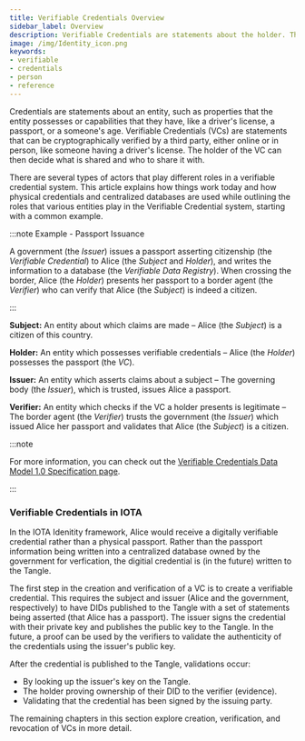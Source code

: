 ```yaml
---
title: Verifiable Credentials Overview
sidebar_label: Overview
description: Verifiable Credentials are statements about the holder. They can be verified online or in person and the holder decides who to share them with.
image: /img/Identity_icon.png
keywords:
- verifiable
- credentials
- person
- reference
---
```


Credentials are statements about an entity, such as properties that the entity possesses or capabilities that they have, like a driver's license, a passport, or a someone's age. Verifiable Credentials (VCs) are statements that can be cryptographically verified by a third party, either online or in person, like someone having a driver's license. The holder of the VC can then decide what is shared and who to share it with.

There are several types of actors that play different roles in a verifiable credential system. This article explains how things work today and how physical credentials and centralized databases are used while outlining the roles that various entities play in the Verifiable Credential system, starting with a common example.

:::note Example - Passport Issuance

A government (the _Issuer_) issues a passport asserting citizenship (the _Verifiable Credential_) to Alice (the _Subject_ and _Holder_), and writes the information to a database (the _Verifiable Data Registry_). When crossing the border, Alice (the _Holder_) presents her passport to a border agent (the _Verifier_) who can verify that Alice (the _Subject_) is indeed a citizen.

:::

**Subject:** An entity about which claims are made – Alice (the _Subject_) is a citizen of this country.

**Holder:** An entity which possesses verifiable credentials – Alice (the _Holder_) possesses the passport (the _VC_).

**Issuer:** An entity which asserts claims about a subject – The governing body (the _Issuer_), which is trusted, issues Alice a passport.

**Verifier:** An entity which checks if the VC a holder presents is legitimate – The border agent (the _Verifier_) trusts the government (the _Issuer_) which issued Alice her passport and validates that Alice (the _Subject_) is a citizen.

:::note

For more information, you can check out the [Verifiable Credentials Data Model 1.0 Specification page](https://w3c.github.io/vc-data-model/).

:::

### Verifiable Credentials in IOTA

In the IOTA Idenitity framework, Alice would receive a digitally verifiable credential rather than a physical passport. Rather than the passport information being written into a centralized database owned by the government for verfication, the digitial credential is (in the future) written to the Tangle.

The first step in the creation and verification of a VC is to create a verifiable credential. This requires the subject and issuer (Alice and the government, respectively) to have DIDs published to the Tangle with a set of statements being asserted (that Alice has a passport). The issuer signs the credential with their private key and publishes the public key to the Tangle. In the future, a proof can be used by the verifiers to validate the authenticity of the credentials using the issuer's public key.

After the credential is published to the Tangle, validations occur:
 
 - By looking up the issuer's key on the Tangle. 
 - The holder proving ownership of their DID to the verifier (evidence). 
 - Validating that the credential has been signed by the issuing party.

The remaining chapters in this section explore creation, verification, and revocation of VCs in more detail.